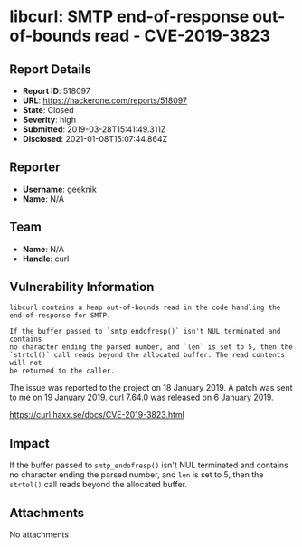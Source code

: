 # libcurl: SMTP end-of-response out-of-bounds read - CVE-2019-3823

## Report Details
- **Report ID**: 518097
- **URL**: https://hackerone.com/reports/518097
- **State**: Closed
- **Severity**: high
- **Submitted**: 2019-03-28T15:41:49.311Z
- **Disclosed**: 2021-01-08T15:07:44.864Z

## Reporter
- **Username**: geeknik
- **Name**: N/A

## Team
- **Name**: N/A
- **Handle**: curl

## Vulnerability Information
```
libcurl contains a heap out-of-bounds read in the code handling the
end-of-response for SMTP.

If the buffer passed to `smtp_endofresp()` isn't NUL terminated and contains
no character ending the parsed number, and `len` is set to 5, then the
`strtol()` call reads beyond the allocated buffer. The read contents will not
be returned to the caller.
```

The issue was reported to the project on 18 January 2019.
A patch was sent to me on 19 January 2019. 
curl 7.64.0 was released on 6 January 2019.

https://curl.haxx.se/docs/CVE-2019-3823.html

## Impact

If the buffer passed to `smtp_endofresp()` isn't NUL terminated and contains no character ending the parsed number, and `len` is set to 5, then the `strtol()` call reads beyond the allocated buffer.

## Attachments
No attachments
